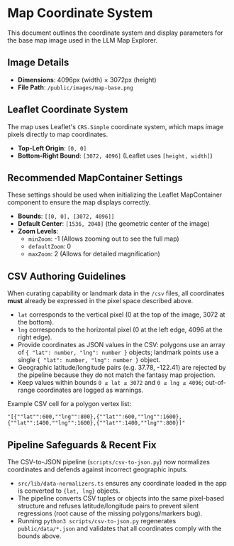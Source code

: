 # Map Coordinate System

This document outlines the coordinate system and display parameters for the base map image used in the LLM Map Explorer.

## Image Details

-   **Dimensions**: 4096px (width) × 3072px (height)
-   **File Path**: `/public/images/map-base.png`

## Leaflet Coordinate System

The map uses Leaflet's `CRS.Simple` coordinate system, which maps image pixels directly to map coordinates.

-   **Top-Left Origin**: `[0, 0]`
-   **Bottom-Right Bound**: `[3072, 4096]` (Leaflet uses `[height, width]`)

## Recommended MapContainer Settings

These settings should be used when initializing the Leaflet MapContainer component to ensure the map displays correctly.

-   **Bounds**: `[[0, 0], [3072, 4096]]`
-   **Default Center**: `[1536, 2048]` (the geometric center of the image)
-   **Zoom Levels**:
    -   `minZoom`: -1 (Allows zooming out to see the full map)
    -   `defaultZoom`: 0
    -   `maxZoom`: 2 (Allows for detailed magnification)

## CSV Authoring Guidelines

When curating capability or landmark data in the `/csv` files, all coordinates **must** already be expressed in the pixel space described above.

-   `lat` corresponds to the vertical pixel (0 at the top of the image, 3072 at the bottom).
-   `lng` corresponds to the horizontal pixel (0 at the left edge, 4096 at the right edge).
-   Provide coordinates as JSON values in the CSV: polygons use an array of `{ "lat": number, "lng": number }` objects; landmark points use a single `{ "lat": number, "lng": number }` object.
-   Geographic latitude/longitude pairs (e.g. 37.78, -122.41) are rejected by the pipeline because they do not match the fantasy map projection.
-   Keep values within bounds `0 ≤ lat ≤ 3072` and `0 ≤ lng ≤ 4096`; out-of-range coordinates are logged as warnings.

Example CSV cell for a polygon vertex list:

```
"[{""lat"":600,""lng"":800},{""lat"":600,""lng"":1600},{""lat"":1400,""lng"":1600},{""lat"":1400,""lng"":800}]"
```

## Pipeline Safeguards & Recent Fix

The CSV-to-JSON pipeline (`scripts/csv-to-json.py`) now normalizes coordinates and defends against incorrect geographic inputs.

-   `src/lib/data-normalizers.ts` ensures any coordinate loaded in the app is converted to `{lat, lng}` objects.
-   The pipeline converts CSV tuples or objects into the same pixel-based structure and refuses latitude/longitude pairs to prevent silent regressions (root cause of the missing polygons/markers bug).
-   Running `python3 scripts/csv-to-json.py` regenerates `public/data/*.json` and validates that all coordinates comply with the bounds above.
